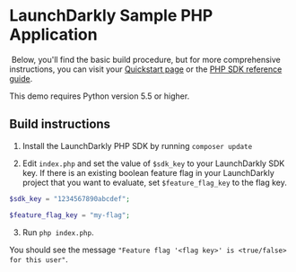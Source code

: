 # LaunchDarkly Sample PHP Application 

 Below, you'll find the basic build procedure, but for more comprehensive instructions, you can visit your [Quickstart page](https://app.launchdarkly.com/quickstart#/) or the [PHP SDK reference guide](https://docs.launchdarkly.com/sdk/server-side/php).

This demo requires Python version 5.5 or higher.

## Build instructions 

1. Install the LaunchDarkly PHP SDK by running `composer update`

2. Edit `index.php` and set the value of `$sdk_key` to your LaunchDarkly SDK key. If there is an existing boolean feature flag in your LaunchDarkly project that you want to evaluate, set `$feature_flag_key` to the flag key.

```php
$sdk_key = "1234567890abcdef";

$feature_flag_key = "my-flag";
```

3. Run `php index.php`.

You should see the message `"Feature flag '<flag key>' is <true/false> for this user"`.
